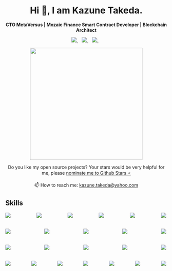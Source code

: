 

<h1 align='center'>
  Hi 👋, I am Kazune Takeda.
</h1>

<p align='center'>
  <b>CTO MetaVersus | Mozaic Finance Smart Contract Developer | Blockchain Architect</b>
</p>

<p align='center'>
  
  <a href="https://www.linkedin.com/in/kazunetakeda25/">
    <img src="https://img.shields.io/badge/linkedin-%230077B5.svg?&style=for-the-badge&logo=linkedin&logoColor=white" />
  </a>&nbsp;&nbsp;
  <a href="https://twitter.com/kazunetakeda25">
    <img src="https://img.shields.io/badge/Twitter-1DA1F2?style=for-the-badge&logo=twitter&logoColor=white" />        
  </a>&nbsp;&nbsp;
  <a href="https://t.me/kazunetakeda25">
    <img src="https://img.shields.io/badge/Telegram-2CA5E0?style=for-the-badge&logo=telegram&logoColor=white" />        
  </a>&nbsp;&nbsp;
  
</p>

<p align='center'>
  <a href="#"><img src="https://github-readme-stats.vercel.app/api?username=kazunetakeda25&show_icons=true&count_private=true&theme=dark" width="350"></a>
</p>

<p align='center'>
  Do you like my open source projects? Your stars would be very helpful for me, please <a href='https://stars.github.com/nominate/'>nominate me to Github Stars ⭐</a>
</p>

<p align='center'>
  📫 How to reach me: <a href='mailto:kazune.takeda@yahoo.com'>kazune.takeda@yahoo.com</a>
</p>

## Skills

<div align="center">
  <div style="display: flex; justify-content: space-between;">
    <img align="left" src="https://img.shields.io/badge/Solidity-e6e6e6?style=for-the-badge&logo=solidity&logoColor=black" />
    <img align="left" src="https://img.shields.io/badge/Rust-black?style=for-the-badge&logo=rust&logoColor=#E57324" />
    <img align="left" src="https://img.shields.io/badge/-Haskell-yellow?style=for-the-badge" />
    <img align="left" src="https://img.shields.io/badge/-Plutus-blue?style=for-the-badge" />
    <img align="left" src="https://img.shields.io/badge/-Smart%20Contracts-green?style=for-the-badge" />
    <img align="left" src="https://img.shields.io/badge/Ethereum-3C3C3D?style=for-the-badge&logo=Ethereum&logoColor=white" />
  </div>
  <br>
  <br>
  <div style="display: flex; justify-content: space-between;">
    <img align="left" src="https://img.shields.io/badge/-Cardano-blue?style=for-the-badge" />
    <img align="left" src="https://img.shields.io/badge/-Solana-%237E7FC8?style=for-the-badge" />
    <img align="left" src="https://img.shields.io/badge/-Polygon-blueviolet?style=for-the-badge" />
    <img align="left" src="https://img.shields.io/badge/chainlink-375BD2?style=for-the-badge&logo=chainlink&logoColor=white" />
    <img align="left" src="https://img.shields.io/badge/Git-F05032?style=for-the-badge&logo=git&logoColor=white" />
  </div>
  <br>
  <br>
  <div style="display: flex; justify-content: space-between;">
    <img align="left" src="https://img.shields.io/badge/microsoft%20azure-0089D6?style=for-the-badge&logo=microsoft-azure&logoColor=white" />
    <img align="left" src="https://img.shields.io/badge/Amazon AWS-{232F3E}?style=for-the-badge&logo=amazonaws&logoColor=white" />
    <img align="left" src="https://img.shields.io/badge/Docker-2CA5E0?style=for-the-badge&logo=docker&logoColor=white" />
    <img align="left" src="https://img.shields.io/badge/GraphQl-E10098?style=for-the-badge&logo=graphql&logoColor=white" />
    <img align="left" src="https://img.shields.io/badge/next.js-000000?style=for-the-badge&logo=nextdotjs&logoColor=white" />
  </div>
  <br>
  <br>
  <div style="display: flex; justify-content: space-between;">
    <img align="left" src="https://img.shields.io/badge/React-20232A?style=for-the-badge&logo=react&logoColor=61DAFB" />
    <img align="left" src="https://img.shields.io/badge/Redux-593D88?style=for-the-badge&logo=redux&logoColor=white" />
    <img align="left" src="https://img.shields.io/badge/Node.js-339933?style=for-the-badge&logo=nodedotjs&logoColor=white" />
    <img align="left" src="https://img.shields.io/badge/MongoDB-4EA94B?style=for-the-badge&logo=mongodb&logoColor=white" />
    <img align="left" src="https://img.shields.io/badge/PostgreSQL-316192?style=for-the-badge&logo=postgresql&logoColor=white" />
    <img align="left" src="https://img.shields.io/badge/-DeFi-blue?style=for-the-badge" />
    <img align="left" src="https://img.shields.io/badge/-NFT-green?style=for-the-badge" />
  </div>
</div>
